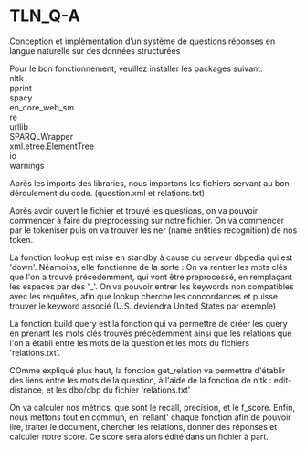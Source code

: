 # TLN_Q-A
Conception et implémentation d’un système de questions réponses en langue naturelle sur des données structurées

Pour le bon fonctionnement, veuillez installer les packages suivant:  
nltk    
pprint   
spacy  
en_core_web_sm  
re  
urllib  
SPARQLWrapper  
xml.etree.ElementTree  
io  
warnings  


Après les imports des libraries, nous importons les fichiers servant au bon déroulement du code.
(question.xml et relations.txt)

Après avoir ouvert le fichier et trouvé les questions, on va pouvoir commencer à faire du preprocessing sur notre fichier.
On va commencer par le tokeniser puis on va trouver les ner (name entities recognition) de nos token.

La fonction lookup est mise en standby à cause du serveur dbpedia qui est 'down'.
Néamoins, elle fonctionne de la sorte :
On va rentrer les mots clés que l'on a trouvé précedemment, qui vont être preprocessé, en remplaçant les espaces par des '_'.
On va pouvoir entrer les keywords non compatibles avec les requêtes, afin que lookup cherche les concordances et puisse trouver le keyword associé (U.S. deviendra United States par exemple)

La fonction build query est la fonction qui va permettre de créer les query en prenant les mots clés trouvés précédemment ainsi que les relations que l'on a établi entre les mots de la question et les mots du fichiers 'relations.txt'.

COmme expliqué plus haut, la fonction get_relation va permettre d'établir des liens entre les mots de la question, à l'aide de la fonction de nltk : edit-distance, et les dbo/dbp du fichier 'relations.txt'

On va calculer nos métrics, que sont le recall, precision, et le f_score.
Enfin, nous mettons tout en commun, en 'reliant' chaque fonction afin de pouvoir lire, traiter le document, chercher les relations, donner des réponses et calculer notre score.
Ce score sera alors édité dans un fichier à part.

